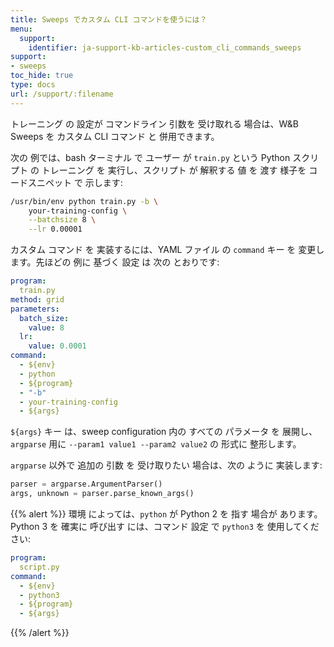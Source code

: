 ```yaml
---
title: Sweeps でカスタム CLI コマンドを使うには？
menu:
  support:
    identifier: ja-support-kb-articles-custom_cli_commands_sweeps
support:
- sweeps
toc_hide: true
type: docs
url: /support/:filename
---
```


トレーニング の 設定が コマンドライン 引数を 受け取れる 場合は、W&B Sweeps を カスタム CLI コマンド と 併用できます。

次の 例では、bash ターミナル で ユーザー が `train.py` という Python スクリプト の トレーニング を 実行し、スクリプト が 解釈する 値 を 渡す 様子を コードスニペット で 示します:

```bash
/usr/bin/env python train.py -b \
    your-training-config \
    --batchsize 8 \
    --lr 0.00001
```

カスタム コマンド を 実装するには、YAML ファイル の `command` キー を 変更します。先ほどの 例に 基づく 設定 は 次の とおりです:

```yaml
program:
  train.py
method: grid
parameters:
  batch_size:
    value: 8
  lr:
    value: 0.0001
command:
  - ${env}
  - python
  - ${program}
  - "-b"
  - your-training-config
  - ${args}
```

`${args}` キー は、sweep configuration 内の すべての パラメータ を 展開し、`argparse` 用に `--param1 value1 --param2 value2` の 形式に 整形します。

`argparse` 以外で 追加の 引数 を 受け取りたい 場合は、次の ように 実装します:

```python
parser = argparse.ArgumentParser()
args, unknown = parser.parse_known_args()
```

{{% alert %}}
環境 によっては、`python` が Python 2 を 指す 場合が あります。Python 3 を 確実に 呼び出す には、コマンド 設定 で `python3` を 使用してください:

```yaml
program:
  script.py
command:
  - ${env}
  - python3
  - ${program}
  - ${args}
```
{{% /alert %}}